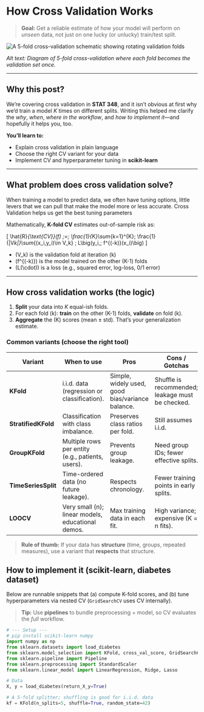 # How Cross Validation Works

> **Goal:** Get a reliable estimate of how your model will perform on _unseen_ data, not just on one lucky (or unlucky) train/test split.

![A 5-fold cross-validation schematic showing rotating validation folds](https://upload.wikimedia.org/wikipedia/commons/1/1c/K-fold_cross_validation_EN.jpg "Five folds; each fold takes a turn as validation")

_Alt text: Diagram of 5-fold cross-validation where each fold becomes the validation set once._

---

## Why this post?

We’re covering cross validation in **STAT 348**, and it isn’t obvious at first why we’d train a model _K_ times on different splits. Writing this helped me clarify the _why_, _when_, _where in the workflow_, and _how to implement it_—and hopefully it helps you, too.

**You’ll learn to:**

- Explain cross validation in plain language
- Choose the right CV variant for your data
- Implement CV and hyperparameter tuning in **scikit-learn**

---

## What problem does cross validation solve?

When training a model to predict data, we often have tuning options, little levers that we can pull that make the model more or less accurate. Cross Validation helps us get the best tuning parameters

Mathematically, **K-fold CV** estimates out-of-sample risk as:

\[
\hat{R}_{\text{CV}}(f) \;=\; \frac{1}{K}\sum_{k=1}^{K}\; \frac{1}{|V*k|}\sum*{(x_i,y_i)\in V_k} \; L\big(y_i,\; f^{(-k)}(x_i)\big)
\]

- \(V_k\) is the validation fold at iteration \(k\)
- \(f^{(-k)}\) is the model trained on the other \(K-1\) folds
- \(L(\cdot)\) is a loss (e.g., squared error, log-loss, 0/1 error)

---

## How cross validation works (the logic)

1. **Split** your data into _K_ equal-ish folds.
2. For each fold \(k\): **train** on the other \(K-1\) folds, **validate** on fold \(k\).
3. **Aggregate** the \(K\) scores (mean ± std). That’s your generalization estimate.

### Common variants (choose the right tool)

| Variant             | When to use                                         | Pros                                             | Cons / Gotchas                                   |
| ------------------- | --------------------------------------------------- | ------------------------------------------------ | ------------------------------------------------ |
| **KFold**           | i.i.d. data (regression or classification).         | Simple, widely used, good bias/variance balance. | Shuffle is recommended; leakage must be checked. |
| **StratifiedKFold** | Classification with class imbalance.                | Preserves class ratios per fold.                 | Still assumes i.i.d.                             |
| **GroupKFold**      | Multiple rows per entity (e.g., patients, users).   | Prevents group leakage.                          | Need group IDs; fewer effective splits.          |
| **TimeSeriesSplit** | Time-ordered data (no future leakage).              | Respects chronology.                             | Fewer training points in early splits.           |
| **LOOCV**           | Very small \(n\); linear models, educational demos. | Max training data in each fit.                   | High variance; expensive (K = n fits).           |

> **Rule of thumb:** If your data has **structure** (time, groups, repeated measures), use a variant that **respects** that structure.

## How to implement it (scikit-learn, diabetes dataset)

Below are runnable snippets that (a) compute K-fold scores, and (b) tune hyperparameters via nested CV (`GridSearchCV` uses CV internally).

> **Tip:** Use **pipelines** to bundle preprocessing + model, so CV evaluates the _full_ workflow.

```python
# --- Setup ---
# pip install scikit-learn numpy
import numpy as np
from sklearn.datasets import load_diabetes
from sklearn.model_selection import KFold, cross_val_score, GridSearchCV
from sklearn.pipeline import Pipeline
from sklearn.preprocessing import StandardScaler
from sklearn.linear_model import LinearRegression, Ridge, Lasso

# Data
X, y = load_diabetes(return_X_y=True)

# A 5-fold splitter; shuffling is good for i.i.d. data
kf = KFold(n_splits=5, shuffle=True, random_state=42)
```

